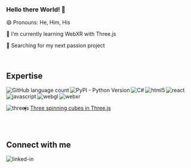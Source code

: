 ### Hello there World! 👋

😄 Pronouns: He, Him, His

🌱 I’m currently learning WebXR with Three.js

🔭 Searching for my next passion project

<br/>

## Expertise

<img align="left" alt="GitHub language count" src="https://img.shields.io/github/languages/count/clbagwell/clbagwell.github.io">

<img align="left" alt="PyPI - Python Version" src="https://img.shields.io/pypi/pyversions/3">

<img align="left" alt="C#" src="https://img.shields.io/badge/C%23-3DDBB4?logo=C#&logoColor=white&style=for-the-badge" />

<img align="left" alt="html5" src="https://img.shields.io/badge/HTML5-3DDC84?logo=html5&logoColor=white&style=for-the-badge" />

<img align="left" alt="react" src="https://img.shields.io/badge/react%20-%2320232a.svg?&style=for-the-badge&logo=react&logoColor=%2361DAFB" />

<img align="left" alt="javascript" src="https://img.shields.io/badge/javascript-FF8000?logo=javascript&logoColor=white&style=for-the-badge" />

<img align="left" alt="webgl" src="https://img.shields.io/badge/webgl%20-%233333CC.svg?&style=for-the-badge&logo=webgl&logocolor=white" />

<img align="left" alt="webxr" src="https://img.shields.io/badge/webxr%20-%2320232a.svg?&style=for-the-badge&logo=webxr&logocolor=white" />

<br/><br/>

<img align="left" alt="threejs" src="https://img.shields.io/badge/three.js%20-%2343853D.svg?&style=for-the-badge&logo=three.js&logoColor=white" />

  * [Three spinning cubes in Three.js](https://clbagwell.github.io/)

<br/><br/>

## Connect with me

[<img align="left" alt="linked-in" src="https://img.shields.io/badge/linkedin-%23007785.svg?&style=for-the-badge&logo=linkedin&logoColor=white" />](https://www.linkedin.com/in/claytonbagwell)

<!-- ## Blog posts -->
<!-- BLOG-POST-LIST:START -->
 
<!-- BLOG-POST-LIST:END -->

<!--
**clbagwell/clbagwell** is a ✨ _special_ ✨ repository because its `README.md` (this file) appears on your GitHub profile.

Here are some ideas to get you started:

- 🔭 I’m currently working on ...
- 🌱 I’m currently learning ...
- 👯 I’m looking to collaborate on ...
- 🤔 I’m looking for help with ...
- 💬 Ask me about ...
- 📫 How to reach me: ...
- 😄 Pronouns: ...
- ⚡ Fun fact: ...
-->
